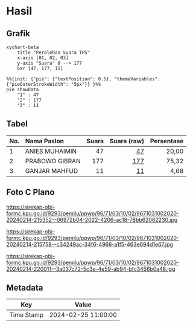 # Hasil

## Grafik

```mermaid
xychart-beta
    title "Perolehan Suara TPS"
    x-axis [01, 02, 03]
    y-axis "Suara" 0 --> 177
    bar [47, 177, 11]
```

```mermaid
%%{init: {"pie": {"textPosition": 0.5}, "themeVariables": {"pieOuterStrokeWidth": "5px"}} }%%
pie showData
    "1" : 47
    "2" : 177
    "3" : 11
```

## Tabel

| No. | Nama Paslon    | Suara | Suara (raw) | Persentase |
|:--- |:-------------- | -----:| -----------:| ----------:|
| 1   | ANIES MUHAIMIN | 47    | [47][p-1]   | 20,00      |
| 2   | PRABOWO GIBRAN | 177   | [177][p-2]  | 75,32      |
| 3   | GANJAR MAHFUD  | 11    | [11][p-3]   | 4,68       |


[p-1]: https://github.com/gigit-pemilu/pemilu-2024-96-papua-barat-daya/blob/main/pilpres/hitung-suara/sub/96-papua-barat-daya/sub/71-kota-sorong/sub/03-sorong-barat/sub/1002-rufei/sub/020-tps/sub/paslon-1.txt
[p-2]: https://github.com/gigit-pemilu/pemilu-2024-96-papua-barat-daya/blob/main/pilpres/hitung-suara/sub/96-papua-barat-daya/sub/71-kota-sorong/sub/03-sorong-barat/sub/1002-rufei/sub/020-tps/sub/paslon-2.txt
[p-3]: https://github.com/gigit-pemilu/pemilu-2024-96-papua-barat-daya/blob/main/pilpres/hitung-suara/sub/96-papua-barat-daya/sub/71-kota-sorong/sub/03-sorong-barat/sub/1002-rufei/sub/020-tps/sub/paslon-3.txt

## Foto C Plano

https://sirekap-obj-formc.kpu.go.id/9293/pemilu/ppwp/96/71/03/10/02/9671031002020-20240214-215352--06972b04-2022-4206-ac18-78bb62062230.jpg

https://sirekap-obj-formc.kpu.go.id/9293/pemilu/ppwp/96/71/03/10/02/9671031002020-20240214-215758--c34249ac-34f6-4966-a1f5-463e694d1e67.jpg

https://sirekap-obj-formc.kpu.go.id/9293/pemilu/ppwp/96/71/03/10/02/9671031002020-20240214-220011--3a037c72-5c3e-4e59-ab94-bfc3456b0a48.jpg


## Metadata

| Key        | Value               |
| ---------- | ------------------- |
| Time Stamp | 2024-02-25 11:00:00 |



